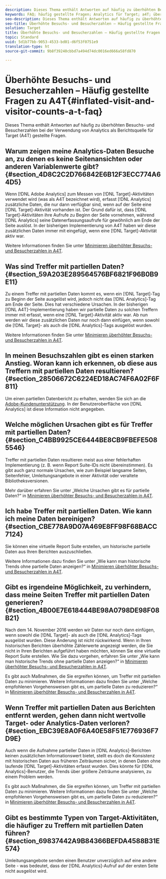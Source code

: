 ```yaml
---
description: Dieses Thema enthält Antworten auf häufig zu überhöhten Besuchs- und Besucherzahlen bei der Verwendung von Analytics als Berichtsquelle für Target (A4T) gestellte Fragen.
keywords: FAQ; häufig gestellte Fragen; Analytics für Target; a4T; überhöht; Besuch; Besucher; partieller Treffer; verwaist; Waise; partielle Treffer
seo-description: Dieses Thema enthält Antworten auf häufig zu überhöhten Besuchs- und Besucherzahlen bei der Verwendung von Analytics als Berichtsquelle für Target (A4T) gestellte Fragen.
seo-title: Überhöhte Besuchs- und Besucherzahlen – Häufig gestellte Fragen zu A4T
solution: Target
title: Überhöhte Besuchs- und Besucherzahlen – Häufig gestellte Fragen zu A4T
topic: Standard
uuid: 5d1b77bb-9053-4533-bd01-d6f53f0751e9
translation-type: ht
source-git-commit: 9b8f39240cbbd7a494d74dc0016ed666a58fd870

---
```



# Überhöhte Besuchs- und Besucherzahlen – Häufig gestellte Fragen zu A4T{#inflated-visit-and-visitor-counts-a-t-faq}

Dieses Thema enthält Antworten auf häufig zu überhöhten Besuchs- und Besucherzahlen bei der Verwendung von Analytics als Berichtsquelle für Target (A4T) gestellte Fragen.

## Warum zeigen meine Analytics-Daten Besuche an, zu denen es keine Seitenansichten oder anderen Variablenwerte gibt? {#section_4D8C2C2D766842E6B12F3ECC774A64D5}

Wenn [!DNL Adobe Analytics] zum Messen von [!DNL Target]-Aktivitäten verwendet wird (was als A4T bezeichnet wird), erfasst [!DNL Analytics] zusätzliche Daten, die nur dann verfügbar sind, wenn auf der Seite eine [!DNL Target]-Aktivität vorhanden ist. Der Grund dafür ist, dass [!DNL Target]-Aktivitäten ihre Aufrufe zu Beginn der Seite vornehmen, während [!DNL Analytics] seine Datenerfassungsaufrufe für gewöhnlich am Ende der Seite auslöst. In der bisherigen Implementierung von A4T haben wir diese zusätzlichen Daten immer mit eingefügt, wenn eine [!DNL Target]-Aktivität aktiv war.

Weitere Informationen finden Sie unter [Minimieren überhöhter Besuchs- und Besucherzahlen in A4T](../../../c-integrating-target-with-mac/a4t/c-a4t-troubleshooting/minimizing-inflated-visit-and-visitor-counts-a4t.md#concept_A515C2DE126E44B6AD97754C2C6D5235).

## Was sind Treffer mit partiellen Daten? {#section_59A203E289564576BF6821F96B0B9E11}

Zu einem Treffer mit partiellen Daten kommt es, wenn ein [!DNL Target]-Tag zu Beginn der Seite ausgelöst wird, jedoch nicht das [!DNL Analytics]-Tag am Ende der Seite. Dies hat verschiedene Ursachen. In der bisherigen [!DNL A4T]-Implementierung haben wir partielle Daten zu solchen Treffern immer mit erfasst, wenn eine [!DNL Target]-Aktivität aktiv war. Ab nun werden wir diese zusätzlichen Daten nur noch dann einfügen, wenn sowohl die [!DNL Target]- als auch die [!DNL Analytics]-Tags ausgelöst wurden.

Weitere Informationen finden Sie unter [Minimieren überhöhter Besuchs- und Besucherzahlen in A4T](../../../c-integrating-target-with-mac/a4t/c-a4t-troubleshooting/minimizing-inflated-visit-and-visitor-counts-a4t.md#concept_A515C2DE126E44B6AD97754C2C6D5235).

## In meinen Besuchszahlen gibt es einen starken Anstieg. Woran kann ich erkennen, ob diese aus Treffern mit partiellen Daten resultieren? {#section_28506672C6224ED18AC74F6A02F6F811}

Um einen partiellen Datenbericht zu erhalten, wenden Sie sich an die [Adobe-Kundenunterstützung](../../../cmp-resources-and-contact-information.md#reference_ACA3391A00EF467B87930A450050077C). In der Benutzeroberfläche von [!DNL Analytics] ist diese Information nicht angegeben.

## Welche möglichen Ursachen gibt es für Treffer mit partiellen Daten? {#section_C4BB9925CE6444BE8CB9FBEFE5085546}

Treffer mit partiellen Daten resultieren meist aus einer fehlerhaften Implementierung (z. B. wenn Report Suite-IDs nicht übereinstimmen). Es gibt auch ganz normale Ursachen, wie zum Beispiel langsame Seiten, Seitenfehler, Umleitungsangebote in einer Aktivität oder veraltete Bibliotheksversionen.

Mehr darüber erfahren Sie unter „Welche Ursachen gibt es für partielle Daten?“ in [Minimieren überhöhter Besuchs- und Besucherzahlen in A4T](../../../c-integrating-target-with-mac/a4t/c-a4t-troubleshooting/minimizing-inflated-visit-and-visitor-counts-a4t.md#concept_A515C2DE126E44B6AD97754C2C6D5235).

## Ich habe Treffer mit partiellen Daten. Wie kann ich meine Daten bereinigen? {#section_CBE778A9D07A469E8FF98F68BACC7124}

Sie können eine virtuelle Report Suite erstellen, um historische partielle Daten aus Ihren Berichten auszuschließen.

Weitere Informationen dazu finden Sie unter „Wie kann man historische Trends ohne partielle Daten anzeigen?“ in [Minimieren überhöhter Besuchs- und Besucherzahlen in A4T](../../../c-integrating-target-with-mac/a4t/c-a4t-troubleshooting/minimizing-inflated-visit-and-visitor-counts-a4t.md#concept_A515C2DE126E44B6AD97754C2C6D5235).

## Gibt es irgendeine Möglichkeit, zu verhindern, dass meine Seiten Treffer mit partiellen Daten generieren? {#section_4B00E7E618444BE98A0798DE98F08B21}

Nach dem 14. November 2016 werden wir Daten nur noch dann einfügen, wenn sowohl die [!DNL Target]- als auch die [!DNL Analytics]-Tags ausgelöst wurden. Diese Änderung ist nicht rückwirkend. Wenn in Ihren historischen Berichten überhöhte Zählerwerte angezeigt werden, die Sie nicht in Ihren Berichten aufgeführt haben möchten, können Sie eine virtuelle Report Suite erstellen. Wie Sie dazu vorgehen, erfahren Sie unter „Wie kann man historische Trends ohne partielle Daten anzeigen?“ in [Minimieren überhöhter Besuchs- und Besucherzahlen in A4T](../../../c-integrating-target-with-mac/a4t/c-a4t-troubleshooting/minimizing-inflated-visit-and-visitor-counts-a4t.md#concept_A515C2DE126E44B6AD97754C2C6D5235).

Es gibt auch Maßnahmen, die Sie ergreifen können, um Treffer mit partiellen Daten zu minimieren. Weitere Informationen dazu finden Sie unter „Welche empfohlenen Vorgehensweisen gibt es, um partielle Daten zu reduzieren?“ in [Minimieren überhöhter Besuchs- und Besucherzahlen in A4T](../../../c-integrating-target-with-mac/a4t/c-a4t-troubleshooting/minimizing-inflated-visit-and-visitor-counts-a4t.md#concept_A515C2DE126E44B6AD97754C2C6D5235).

## Wenn Treffer mit partiellen Daten aus Berichten entfernt werden, gehen dann nicht wertvolle Target- oder Analytics-Daten verloren? {#section_EBC39E8A0F6A40E58F51E776936F7D9E}

Auch wenn die Aufnahme partieller Daten in [!DNL Analytics]-Berichten keinen zusätzlichen Informationswert bietet, stellt es doch die Konsistenz mit historischen Daten aus früheren Zeiträumen sicher, in denen Daten ohne laufende [!DNL Target]-Aktivitäten erfasst wurden. Dies könnte für [!DNL Analytics]-Benutzer, die Trends über größere Zeiträume analysieren, zu einem Problem werden.

Es gibt auch Maßnahmen, die Sie ergreifen können, um Treffer mit partiellen Daten zu minimieren. Weitere Informationen dazu finden Sie unter „Welche empfohlenen Vorgehensweisen gibt es, um partielle Daten zu reduzieren?“ in [Minimieren überhöhter Besuchs- und Besucherzahlen in A4T](../../../c-integrating-target-with-mac/a4t/c-a4t-troubleshooting/minimizing-inflated-visit-and-visitor-counts-a4t.md#concept_A515C2DE126E44B6AD97754C2C6D5235).

## Gibt es bestimmte Typen von Target-Aktivitäten, die häufiger zu Treffern mit partiellen Daten führen? {#section_69837442A9B84366BEFDA4588B31E574}

Umleitungsangebote senden einen Benutzer unverzüglich auf eine andere Seite - was bedeutet, dass der [!DNL Analytics]-Aufruf auf der ersten Seite nicht ausgelöst wird.
